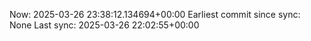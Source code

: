 Now: 2025-03-26 23:38:12.134694+00:00 Earliest commit since sync: None Last sync: 2025-03-26 22:02:55+00:00
